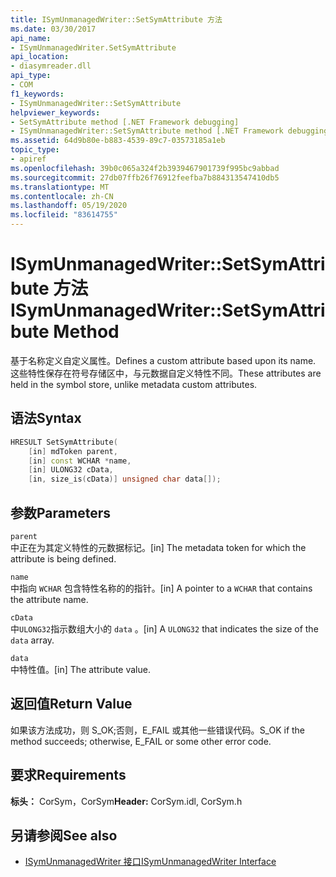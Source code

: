 ```yaml
---
title: ISymUnmanagedWriter::SetSymAttribute 方法
ms.date: 03/30/2017
api_name:
- ISymUnmanagedWriter.SetSymAttribute
api_location:
- diasymreader.dll
api_type:
- COM
f1_keywords:
- ISymUnmanagedWriter::SetSymAttribute
helpviewer_keywords:
- SetSymAttribute method [.NET Framework debugging]
- ISymUnmanagedWriter::SetSymAttribute method [.NET Framework debugging]
ms.assetid: 64d9b80e-b883-4539-89c7-03573185a1eb
topic_type:
- apiref
ms.openlocfilehash: 39b0c065a324f2b3939467901739f995bc9abbad
ms.sourcegitcommit: 27db07ffb26f76912feefba7b884313547410db5
ms.translationtype: MT
ms.contentlocale: zh-CN
ms.lasthandoff: 05/19/2020
ms.locfileid: "83614755"
---
```

# <a name="isymunmanagedwritersetsymattribute-method"></a><span data-ttu-id="28624-102">ISymUnmanagedWriter::SetSymAttribute 方法</span><span class="sxs-lookup"><span data-stu-id="28624-102">ISymUnmanagedWriter::SetSymAttribute Method</span></span>
<span data-ttu-id="28624-103">基于名称定义自定义属性。</span><span class="sxs-lookup"><span data-stu-id="28624-103">Defines a custom attribute based upon its name.</span></span> <span data-ttu-id="28624-104">这些特性保存在符号存储区中，与元数据自定义特性不同。</span><span class="sxs-lookup"><span data-stu-id="28624-104">These attributes are held in the symbol store, unlike metadata custom attributes.</span></span>  
  
## <a name="syntax"></a><span data-ttu-id="28624-105">语法</span><span class="sxs-lookup"><span data-stu-id="28624-105">Syntax</span></span>  
  
```cpp  
HRESULT SetSymAttribute(  
    [in] mdToken parent,  
    [in] const WCHAR *name,  
    [in] ULONG32 cData,  
    [in, size_is(cData)] unsigned char data[]);  
```  
  
## <a name="parameters"></a><span data-ttu-id="28624-106">参数</span><span class="sxs-lookup"><span data-stu-id="28624-106">Parameters</span></span>  
 `parent`  
 <span data-ttu-id="28624-107">中正在为其定义特性的元数据标记。</span><span class="sxs-lookup"><span data-stu-id="28624-107">[in] The metadata token for which the attribute is being defined.</span></span>  
  
 `name`  
 <span data-ttu-id="28624-108">中指向 `WCHAR` 包含特性名称的的指针。</span><span class="sxs-lookup"><span data-stu-id="28624-108">[in] A pointer to a `WCHAR` that contains the attribute name.</span></span>  
  
 `cData`  
 <span data-ttu-id="28624-109">中`ULONG32`指示数组大小的 `data` 。</span><span class="sxs-lookup"><span data-stu-id="28624-109">[in] A `ULONG32` that indicates the size of the `data` array.</span></span>  
  
 `data`  
 <span data-ttu-id="28624-110">中特性值。</span><span class="sxs-lookup"><span data-stu-id="28624-110">[in] The attribute value.</span></span>  
  
## <a name="return-value"></a><span data-ttu-id="28624-111">返回值</span><span class="sxs-lookup"><span data-stu-id="28624-111">Return Value</span></span>  
 <span data-ttu-id="28624-112">如果该方法成功，则 S_OK;否则，E_FAIL 或其他一些错误代码。</span><span class="sxs-lookup"><span data-stu-id="28624-112">S_OK if the method succeeds; otherwise, E_FAIL or some other error code.</span></span>  
  
## <a name="requirements"></a><span data-ttu-id="28624-113">要求</span><span class="sxs-lookup"><span data-stu-id="28624-113">Requirements</span></span>  
 <span data-ttu-id="28624-114">**标头：** CorSym，CorSym</span><span class="sxs-lookup"><span data-stu-id="28624-114">**Header:** CorSym.idl, CorSym.h</span></span>  
  
## <a name="see-also"></a><span data-ttu-id="28624-115">另请参阅</span><span class="sxs-lookup"><span data-stu-id="28624-115">See also</span></span>

- [<span data-ttu-id="28624-116">ISymUnmanagedWriter 接口</span><span class="sxs-lookup"><span data-stu-id="28624-116">ISymUnmanagedWriter Interface</span></span>](isymunmanagedwriter-interface.md)
